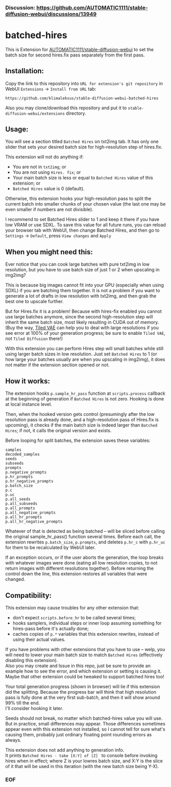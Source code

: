 ### Discussion: https://github.com/AUTOMATIC1111/stable-diffusion-webui/discussions/13949

# batched-hires

This is Extension for [AUTOMATIC1111/stable-diffusion-webui](https://github.com/AUTOMATIC1111/stable-diffusion-webui) to set the batch size for second hires.fix pass separately from the first pass.

## Installation:
Copy the link to this repository into `URL for extension's git repository` in WebUI `Extensions` → `Install from URL` tab:
```
https://github.com/klimaleksus/stable-diffusion-webui-batched-hires
```
Also you may clone/download this repository and put it to `stable-diffusion-webui/extensions` directory.

## Usage:
You will see a section titled `Batched Hires` on txt2img tab. It has only one slider that sets your desired batch size for high-resolution step of hires.fix.

This extension will not do anything if:
- You are not in `txt2img`; or
- You are not using `Hires. fix`; or
- Your main batch size is less or equal to `Batched Hires` value of this extension; or
- `Batched Hires` value is 0 (default).

Otherwise, this extension hooks your high-resolution pass to split the current batch into smaller chunks of your chosen value (the last one may be even smaller if numbers are not divisible).

I recommend to set Batched Hires slider to 1 and keep it there if you have low VRAM or use SDXL. To save this value for all future runs, you can reload your browser tab with WebUI, then change Batched Hires, and then go to `Settings` → `Default`, press `View changes` and `Apply`

## When you might need this:
Ever notice that you can cook large batches with pure txt2img in low resolution, but you have to use batch size of just 1 or 2 when upscaling in img2img?

This is because big images cannot fit into your GPU (especially when using SDXL) if you are batching them together.
It is not a problem if you want to generate a lot of drafts in low resolution with txt2img, and then grab the best one to upscale further.

But for Hires.fix it is a problem! Because with hires-fix enabled you cannot use large batches anymore, since the second high-resolution step will inherit the same batch size, most likely resulting in CUDA out of memory.  
(Buy the way, [Tiled VAE](https://github.com/pkuliyi2015/multidiffusion-upscaler-for-automatic1111) can help you to deal with large resolutions if you see error at 100% of your generation progress; be sure to enable `Tiled VAE`, not `Tiled Diffusion` there!)

With this extension you can perform Hires step will small batches while still using larger batch sizes in low resolution. Just set `Batched Hires` to 1 (or how large your batches usually are when you upscaling in img2img), it does not matter if the extension section opened or not.

## How it works:
The extension hooks `p.sample_hr_pass` function at `scripts.process` callback at the beginning of generation if `Batched Hires` is not zero. Hooking is done at local instance level.

Then, when the hooked version gets control (presumingly after the low resolution pass is already done, and a high-resolution pass of Hires.fix is upcoming), it checks if the main batch size is indeed larger than `Batched Hires`; if not, it calls the original version and exists.

Before looping for split batches, the extension saves these variables:
```
samples
decoded_samples
seeds
subseeds
prompts
p.negative_prompts
p.hr_prompts
p.hr_negative_prompts
p.batch_size
p.c
p.uc
p.all_seeds
p.all_subseeds
p.all_prompts
p.all_negative_prompts
p.all_hr_prompts
p.all_hr_negative_prompts
```

Whatever of that is detected as being batched – will be sliced before calling the original sample_hr_pass() function several times. Before each call, the extension rewrites `p.batch_size`, `p.prompts`, and deletes `p.hr_c` with `p.hr_uc` for them to be recalculated by WebUI later.

If an exception occurs, or if the user aborts the generation, the loop breaks with whatever images were done (eating all low resolution copies, to not return images with different resolutions together).
Before returning the control down the line, this extension restores all variables that were changed.

## Compatibility:
This extension may cause troubles for any other extension that:
- don't expect `scripts.before_hr` to be called several times;
- hooks samplers, individual steps or inner loop assuming something for hires-pass before it's actually done;
- caches copies of `p.*` variables that this extension rewrites, instead of using their actual values.

If you have problems with other extensions that you have to use – welp, you will need to lower your main batch size to match `Batched Hires` (effectively disabling this extension).  
Also you may create and Issue in this repo, just be sure to provide an example how to see the error, and which extension or setting is causing it. Maybe that other extension could be tweaked to support batched hires too!

Your total generation progress (shown in browser) will lie if this extension did the splitting. Because the progress bar will think that high resolution pass is fully done at the very first sub-batch, and then it will show around 99% till the end.  
I'll consider hooking it later.

Seeds should not break, no matter which batched-hires value you will use.  
But in practice, small differences may appear. Those differences sometimes appear even with this extension not installed, so I cannot tell for sure what's causing them, probably just ordinary floating point rounding errors as always.

This extension does not add anything to generation info.  
It prints `Batched Hires - take [X:Y] of [Z] ` to console before invoking hires when in effect; where Z is your lowres batch size, and X:Y is the slice of it that will be used in this iteration (with the new batch size being Y-X).
### EOF
